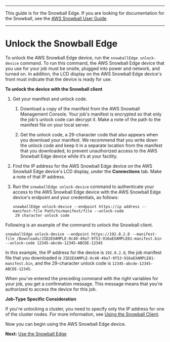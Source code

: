 --------

This guide is for the Snowball Edge\. If you are looking for documentation for the Snowball, see the [AWS Snowball User Guide](https://docs.aws.amazon.com/snowball/latest/ug/whatissnowball.html)\.

--------

# Unlock the Snowball Edge<a name="unlockdevice"></a>

To unlock the AWS Snowball Edge device, run the `snowballEdge unlock-device` command\. To run this command, the AWS Snowball Edge device that you use for your job must be onsite, plugged into power and network, and turned on\. In addition, the LCD display on the AWS Snowball Edge device's front must indicate that the device is ready for use\.

**To unlock the device with the Snowball client**

1. Get your manifest and unlock code\.

   1. Download a copy of the manifest from the AWS Snowball Management Console\. Your job's manifest is encrypted so that only the job's unlock code can decrypt it\. Make a note of the path to the manifest file on your local server\.

   1. Get the unlock code, a 29\-character code that also appears when you download your manifest\. We recommend that you write down the unlock code and keep it in a separate location from the manifest that you downloaded, to prevent unauthorized access to the AWS Snowball Edge device while it’s at your facility\.

1. Find the IP address for the AWS Snowball Edge device on the AWS Snowball Edge device's LCD display, under the **Connections** tab\. Make a note of that IP address\.

1. Run the `snowballEdge unlock-device` command to authenticate your access to the AWS Snowball Edge device with the AWS Snowball Edge device's endpoint and your credentials, as follows:

   ```
   snowballEdge unlock-device --endpoint https://ip address --manifest-file Path/to/manifest/file --unlock-code
    29 character unlock code
   ```

Following is an example of the command to unlock the Snowball client\.

```
snowballEdge unlock-device --endpoint https://192.0.2.0 --manifest-file /Downloads/JID2EXAMPLE-0c40-49a7-9f53-916aEXAMPLE81-manifest.bin  --unlock-code 12345-abcde-12345-ABCDE-12345
```

In this example, the IP address for the device is `192.0.2.0`, the job manifest file that you downloaded is `JID2EXAMPLE-0c40-49a7-9f53-916aEXAMPLE81-manifest.bin`, and the 29\-character unlock code is `12345-abcde-12345-ABCDE-12345`\.

When you've entered the preceding command with the right variables for your job, you get a confirmation message\. This message means that you're authorized to access the device for this job\.

**Job\-Type Specific Consideration**

If you're unlocking a cluster, you need to specify only the IP address for one of the cluster nodes\. For more information, see [Using the Snowball Client](using-client.md)\.

Now you can begin using the AWS Snowball Edge device\. 

**Next:** [Use the Snowball Edge](transfer-data.md) 